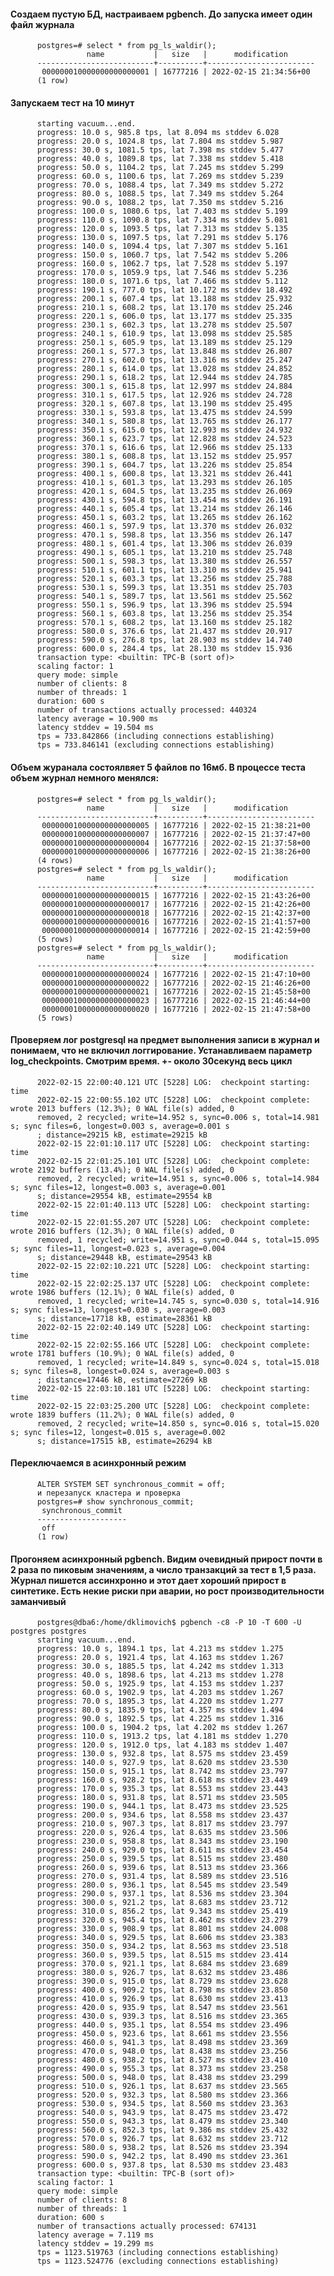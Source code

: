 #### Создаем пустую БД, настраиваем pgbench. До запуска имеет один файл журнала
          postgres=# select * from pg_ls_waldir();
                     name           |   size   |      modification      
          --------------------------+----------+------------------------
           000000010000000000000001 | 16777216 | 2022-02-15 21:34:56+00
          (1 row)
#### Запускаем тест на 10 минут
          starting vacuum...end.
          progress: 10.0 s, 985.8 tps, lat 8.094 ms stddev 6.028
          progress: 20.0 s, 1024.8 tps, lat 7.804 ms stddev 5.987
          progress: 30.0 s, 1081.5 tps, lat 7.398 ms stddev 5.477
          progress: 40.0 s, 1089.8 tps, lat 7.338 ms stddev 5.418
          progress: 50.0 s, 1104.2 tps, lat 7.245 ms stddev 5.299
          progress: 60.0 s, 1100.6 tps, lat 7.269 ms stddev 5.239
          progress: 70.0 s, 1088.4 tps, lat 7.349 ms stddev 5.272
          progress: 80.0 s, 1088.5 tps, lat 7.349 ms stddev 5.264
          progress: 90.0 s, 1088.2 tps, lat 7.350 ms stddev 5.216
          progress: 100.0 s, 1080.6 tps, lat 7.403 ms stddev 5.199
          progress: 110.0 s, 1090.8 tps, lat 7.334 ms stddev 5.081
          progress: 120.0 s, 1093.5 tps, lat 7.313 ms stddev 5.135
          progress: 130.0 s, 1097.5 tps, lat 7.291 ms stddev 5.176
          progress: 140.0 s, 1094.4 tps, lat 7.307 ms stddev 5.161
          progress: 150.0 s, 1060.7 tps, lat 7.542 ms stddev 5.206
          progress: 160.0 s, 1062.7 tps, lat 7.528 ms stddev 5.197
          progress: 170.0 s, 1059.9 tps, lat 7.546 ms stddev 5.236
          progress: 180.0 s, 1071.6 tps, lat 7.466 ms stddev 5.112
          progress: 190.1 s, 777.0 tps, lat 10.172 ms stddev 18.492
          progress: 200.1 s, 607.4 tps, lat 13.188 ms stddev 25.932
          progress: 210.1 s, 608.2 tps, lat 13.170 ms stddev 25.246
          progress: 220.1 s, 606.0 tps, lat 13.177 ms stddev 25.335
          progress: 230.1 s, 602.3 tps, lat 13.278 ms stddev 25.507
          progress: 240.1 s, 610.9 tps, lat 13.098 ms stddev 25.585
          progress: 250.1 s, 605.9 tps, lat 13.189 ms stddev 25.129
          progress: 260.1 s, 577.3 tps, lat 13.848 ms stddev 26.807
          progress: 270.1 s, 602.0 tps, lat 13.316 ms stddev 25.247
          progress: 280.1 s, 614.0 tps, lat 13.028 ms stddev 24.852
          progress: 290.1 s, 618.2 tps, lat 12.944 ms stddev 24.785
          progress: 300.1 s, 615.8 tps, lat 12.997 ms stddev 24.884
          progress: 310.1 s, 617.5 tps, lat 12.926 ms stddev 24.728
          progress: 320.1 s, 607.8 tps, lat 13.190 ms stddev 25.495
          progress: 330.1 s, 593.8 tps, lat 13.475 ms stddev 24.599
          progress: 340.1 s, 580.8 tps, lat 13.765 ms stddev 26.177
          progress: 350.1 s, 615.0 tps, lat 12.993 ms stddev 24.932
          progress: 360.1 s, 623.7 tps, lat 12.828 ms stddev 24.523
          progress: 370.1 s, 616.6 tps, lat 12.966 ms stddev 25.133
          progress: 380.1 s, 608.8 tps, lat 13.152 ms stddev 25.957
          progress: 390.1 s, 604.7 tps, lat 13.226 ms stddev 25.854
          progress: 400.1 s, 600.8 tps, lat 13.321 ms stddev 26.441
          progress: 410.1 s, 601.3 tps, lat 13.293 ms stddev 26.105
          progress: 420.1 s, 604.5 tps, lat 13.235 ms stddev 26.069
          progress: 430.1 s, 594.8 tps, lat 13.454 ms stddev 26.191
          progress: 440.1 s, 605.4 tps, lat 13.214 ms stddev 26.146
          progress: 450.1 s, 603.2 tps, lat 13.265 ms stddev 26.162
          progress: 460.1 s, 597.9 tps, lat 13.370 ms stddev 26.032
          progress: 470.1 s, 598.8 tps, lat 13.356 ms stddev 26.147
          progress: 480.1 s, 601.4 tps, lat 13.306 ms stddev 26.039
          progress: 490.1 s, 605.1 tps, lat 13.210 ms stddev 25.748
          progress: 500.1 s, 598.3 tps, lat 13.380 ms stddev 26.557
          progress: 510.1 s, 601.1 tps, lat 13.310 ms stddev 25.941
          progress: 520.1 s, 603.3 tps, lat 13.256 ms stddev 25.788
          progress: 530.1 s, 599.3 tps, lat 13.351 ms stddev 25.703
          progress: 540.1 s, 589.7 tps, lat 13.561 ms stddev 25.562
          progress: 550.1 s, 596.9 tps, lat 13.396 ms stddev 25.594
          progress: 560.1 s, 603.8 tps, lat 13.256 ms stddev 25.354
          progress: 570.1 s, 608.2 tps, lat 13.160 ms stddev 25.182
          progress: 580.0 s, 376.6 tps, lat 21.437 ms stddev 20.917
          progress: 590.0 s, 276.8 tps, lat 28.903 ms stddev 14.740
          progress: 600.0 s, 284.4 tps, lat 28.130 ms stddev 15.936
          transaction type: <builtin: TPC-B (sort of)>
          scaling factor: 1
          query mode: simple
          number of clients: 8
          number of threads: 1
          duration: 600 s
          number of transactions actually processed: 440324
          latency average = 10.900 ms
          latency stddev = 19.504 ms
          tps = 733.842866 (including connections establishing)
          tps = 733.846141 (excluding connections establishing)
#### Объем журанала состоялвяет 5 файлов по 16мб. В процессе теста объем журнал немного менялся: 
          postgres=# select * from pg_ls_waldir();
                     name           |   size   |      modification      
          --------------------------+----------+------------------------
           000000010000000000000005 | 16777216 | 2022-02-15 21:38:21+00
           000000010000000000000007 | 16777216 | 2022-02-15 21:37:47+00
           000000010000000000000004 | 16777216 | 2022-02-15 21:37:58+00
           000000010000000000000006 | 16777216 | 2022-02-15 21:38:26+00
          (4 rows)
          postgres=# select * from pg_ls_waldir();
                     name           |   size   |      modification      
          --------------------------+----------+------------------------
           000000010000000000000015 | 16777216 | 2022-02-15 21:43:26+00
           000000010000000000000017 | 16777216 | 2022-02-15 21:42:26+00
           000000010000000000000018 | 16777216 | 2022-02-15 21:42:37+00
           000000010000000000000016 | 16777216 | 2022-02-15 21:41:57+00
           000000010000000000000014 | 16777216 | 2022-02-15 21:42:59+00
          (5 rows)
          postgres=# select * from pg_ls_waldir();
                     name           |   size   |      modification      
          --------------------------+----------+------------------------
           000000010000000000000024 | 16777216 | 2022-02-15 21:47:10+00
           000000010000000000000022 | 16777216 | 2022-02-15 21:46:26+00
           000000010000000000000021 | 16777216 | 2022-02-15 21:45:58+00
           000000010000000000000023 | 16777216 | 2022-02-15 21:46:44+00
           000000010000000000000020 | 16777216 | 2022-02-15 21:47:58+00
          (5 rows)

#### Проверяем лог postgresql на предмет выполнения записи в журнал и понимаем, что не включил логгирование. Устанавливаем параметр log_checkpoints. Смотрим время. +- около 30секунд весь цикл
          2022-02-15 22:00:40.121 UTC [5228] LOG:  checkpoint starting: time
          2022-02-15 22:00:55.102 UTC [5228] LOG:  checkpoint complete: wrote 2013 buffers (12.3%); 0 WAL file(s) added, 0 
          removed, 2 recycled; write=14.952 s, sync=0.006 s, total=14.981 s; sync files=6, longest=0.003 s, average=0.001 s
          ; distance=29215 kB, estimate=29215 kB
          2022-02-15 22:01:10.117 UTC [5228] LOG:  checkpoint starting: time
          2022-02-15 22:01:25.101 UTC [5228] LOG:  checkpoint complete: wrote 2192 buffers (13.4%); 0 WAL file(s) added, 0 
          removed, 2 recycled; write=14.951 s, sync=0.006 s, total=14.984 s; sync files=12, longest=0.003 s, average=0.001 
          s; distance=29554 kB, estimate=29554 kB
          2022-02-15 22:01:40.113 UTC [5228] LOG:  checkpoint starting: time
          2022-02-15 22:01:55.207 UTC [5228] LOG:  checkpoint complete: wrote 2016 buffers (12.3%); 0 WAL file(s) added, 0 
          removed, 1 recycled; write=14.951 s, sync=0.044 s, total=15.095 s; sync files=11, longest=0.023 s, average=0.004 
          s; distance=29448 kB, estimate=29543 kB
          2022-02-15 22:02:10.221 UTC [5228] LOG:  checkpoint starting: time
          2022-02-15 22:02:25.137 UTC [5228] LOG:  checkpoint complete: wrote 1986 buffers (12.1%); 0 WAL file(s) added, 0 
          removed, 1 recycled; write=14.745 s, sync=0.030 s, total=14.916 s; sync files=13, longest=0.030 s, average=0.003 
          s; distance=17718 kB, estimate=28361 kB
          2022-02-15 22:02:40.149 UTC [5228] LOG:  checkpoint starting: time
          2022-02-15 22:02:55.166 UTC [5228] LOG:  checkpoint complete: wrote 1781 buffers (10.9%); 0 WAL file(s) added, 0 
          removed, 1 recycled; write=14.849 s, sync=0.024 s, total=15.018 s; sync files=8, longest=0.024 s, average=0.003 s
          ; distance=17446 kB, estimate=27269 kB
          2022-02-15 22:03:10.181 UTC [5228] LOG:  checkpoint starting: time
          2022-02-15 22:03:25.200 UTC [5228] LOG:  checkpoint complete: wrote 1839 buffers (11.2%); 0 WAL file(s) added, 0 
          removed, 2 recycled; write=14.850 s, sync=0.016 s, total=15.020 s; sync files=12, longest=0.015 s, average=0.002 
          s; distance=17515 kB, estimate=26294 kB
#### Переключаемся в асинхронный режим
          ALTER SYSTEM SET synchronous_commit = off; 
          и перезапуск кластера и проверка
          postgres=# show synchronous_commit;
           synchronous_commit 
          --------------------
           off
          (1 row)
#### Прогоняем асинхронный pgbench. Видим очевидный прирост почти в 2 раза по пиковым значениям, а число транзакций за тест в 1,5 раза. Журнал пишется ассинхронно и этот дает хороший прирост в синтетике. Есть некие риски при аварии, но рост производительности заманчивый
          postgres@dba6:/home/dklimovich$ pgbench -c8 -P 10 -T 600 -U postgres postgres
          starting vacuum...end.
          progress: 10.0 s, 1894.1 tps, lat 4.213 ms stddev 1.275
          progress: 20.0 s, 1921.4 tps, lat 4.163 ms stddev 1.267
          progress: 30.0 s, 1885.5 tps, lat 4.242 ms stddev 1.313
          progress: 40.0 s, 1898.6 tps, lat 4.213 ms stddev 1.278
          progress: 50.0 s, 1925.9 tps, lat 4.153 ms stddev 1.237
          progress: 60.0 s, 1902.9 tps, lat 4.203 ms stddev 1.267
          progress: 70.0 s, 1895.3 tps, lat 4.220 ms stddev 1.277
          progress: 80.0 s, 1835.9 tps, lat 4.357 ms stddev 1.494
          progress: 90.0 s, 1892.5 tps, lat 4.225 ms stddev 1.316
          progress: 100.0 s, 1904.2 tps, lat 4.202 ms stddev 1.267
          progress: 110.0 s, 1913.2 tps, lat 4.181 ms stddev 1.270
          progress: 120.0 s, 1912.0 tps, lat 4.183 ms stddev 1.407
          progress: 130.0 s, 932.8 tps, lat 8.575 ms stddev 23.459
          progress: 140.0 s, 927.9 tps, lat 8.620 ms stddev 23.530
          progress: 150.0 s, 915.1 tps, lat 8.742 ms stddev 23.797
          progress: 160.0 s, 928.2 tps, lat 8.618 ms stddev 23.449
          progress: 170.0 s, 935.3 tps, lat 8.553 ms stddev 23.443
          progress: 180.0 s, 931.8 tps, lat 8.571 ms stddev 23.505
          progress: 190.0 s, 944.1 tps, lat 8.473 ms stddev 23.525
          progress: 200.0 s, 934.6 tps, lat 8.558 ms stddev 23.437
          progress: 210.0 s, 907.3 tps, lat 8.817 ms stddev 23.797
          progress: 220.0 s, 926.4 tps, lat 8.635 ms stddev 23.506
          progress: 230.0 s, 958.8 tps, lat 8.343 ms stddev 23.190
          progress: 240.0 s, 929.0 tps, lat 8.611 ms stddev 23.454
          progress: 250.0 s, 939.5 tps, lat 8.515 ms stddev 23.480
          progress: 260.0 s, 939.6 tps, lat 8.513 ms stddev 23.366
          progress: 270.0 s, 931.4 tps, lat 8.589 ms stddev 23.516
          progress: 280.0 s, 936.1 tps, lat 8.545 ms stddev 23.549
          progress: 290.0 s, 937.1 tps, lat 8.536 ms stddev 23.304
          progress: 300.0 s, 921.2 tps, lat 8.683 ms stddev 23.712
          progress: 310.0 s, 856.2 tps, lat 9.343 ms stddev 25.419
          progress: 320.0 s, 945.4 tps, lat 8.462 ms stddev 23.279
          progress: 330.0 s, 908.9 tps, lat 8.801 ms stddev 24.008
          progress: 340.0 s, 929.5 tps, lat 8.606 ms stddev 23.383
          progress: 350.0 s, 934.2 tps, lat 8.563 ms stddev 23.518
          progress: 360.0 s, 939.5 tps, lat 8.515 ms stddev 23.414
          progress: 370.0 s, 921.1 tps, lat 8.684 ms stddev 23.689
          progress: 380.0 s, 926.7 tps, lat 8.632 ms stddev 23.486
          progress: 390.0 s, 915.0 tps, lat 8.729 ms stddev 23.628
          progress: 400.0 s, 909.2 tps, lat 8.798 ms stddev 23.850
          progress: 410.0 s, 926.9 tps, lat 8.630 ms stddev 23.413
          progress: 420.0 s, 935.9 tps, lat 8.547 ms stddev 23.561
          progress: 430.0 s, 939.3 tps, lat 8.516 ms stddev 23.365
          progress: 440.0 s, 935.1 tps, lat 8.554 ms stddev 23.496
          progress: 450.0 s, 923.6 tps, lat 8.661 ms stddev 23.556
          progress: 460.0 s, 941.3 tps, lat 8.498 ms stddev 23.369
          progress: 470.0 s, 948.0 tps, lat 8.438 ms stddev 23.256
          progress: 480.0 s, 938.2 tps, lat 8.527 ms stddev 23.410
          progress: 490.0 s, 955.3 tps, lat 8.373 ms stddev 23.258
          progress: 500.0 s, 948.0 tps, lat 8.438 ms stddev 23.299
          progress: 510.0 s, 926.1 tps, lat 8.637 ms stddev 23.565
          progress: 520.0 s, 932.3 tps, lat 8.580 ms stddev 23.366
          progress: 530.0 s, 934.5 tps, lat 8.560 ms stddev 23.363
          progress: 540.0 s, 943.9 tps, lat 8.475 ms stddev 23.472
          progress: 550.0 s, 943.3 tps, lat 8.479 ms stddev 23.340
          progress: 560.0 s, 852.3 tps, lat 9.386 ms stddev 25.432
          progress: 570.0 s, 926.7 tps, lat 8.632 ms stddev 23.712
          progress: 580.0 s, 938.2 tps, lat 8.526 ms stddev 23.394
          progress: 590.0 s, 942.2 tps, lat 8.490 ms stddev 23.361
          progress: 600.0 s, 937.8 tps, lat 8.530 ms stddev 23.483
          transaction type: <builtin: TPC-B (sort of)>
          scaling factor: 1
          query mode: simple
          number of clients: 8
          number of threads: 1
          duration: 600 s
          number of transactions actually processed: 674131
          latency average = 7.119 ms
          latency stddev = 19.299 ms
          tps = 1123.519763 (including connections establishing)
          tps = 1123.524776 (excluding connections establishing)


